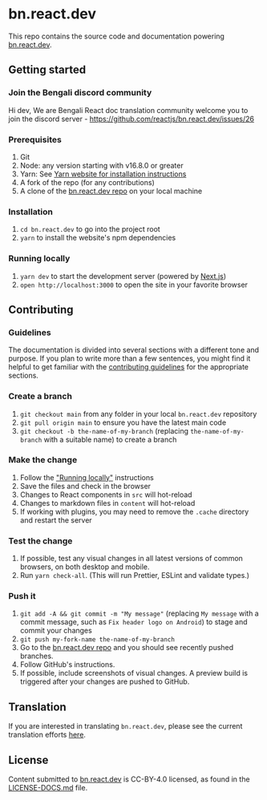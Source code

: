 # bn.react.dev

This repo contains the source code and documentation powering [bn.react.dev](https://bn.react.dev/).

## Getting started

### Join the Bengali discord community
Hi dev, We are Bengali React doc translation community welcome you to join the discord server - https://github.com/reactjs/bn.react.dev/issues/26

### Prerequisites

1. Git
1. Node: any version starting with v16.8.0 or greater
1. Yarn: See [Yarn website for installation instructions](https://yarnpkg.com/lang/en/docs/install/)
1. A fork of the repo (for any contributions)
1. A clone of the [bn.react.dev repo](https://github.com/reactjs/bn.react.dev) on your local machine

### Installation

1. `cd bn.react.dev` to go into the project root
3. `yarn` to install the website's npm dependencies

### Running locally

1. `yarn dev` to start the development server (powered by [Next.js](https://nextjs.org/))
1. `open http://localhost:3000` to open the site in your favorite browser

## Contributing

### Guidelines

The documentation is divided into several sections with a different tone and purpose. If you plan to write more than a few sentences, you might find it helpful to get familiar with the [contributing guidelines](https://github.com/reactjs/bn.react.dev/blob/main/CONTRIBUTING.md#guidelines-for-text) for the appropriate sections.

### Create a branch

1. `git checkout main` from any folder in your local `bn.react.dev` repository
1. `git pull origin main` to ensure you have the latest main code
1. `git checkout -b the-name-of-my-branch` (replacing `the-name-of-my-branch` with a suitable name) to create a branch

### Make the change

1. Follow the ["Running locally"](#running-locally) instructions
1. Save the files and check in the browser
  1. Changes to React components in `src` will hot-reload
  1. Changes to markdown files in `content` will hot-reload
  1. If working with plugins, you may need to remove the `.cache` directory and restart the server

### Test the change

1. If possible, test any visual changes in all latest versions of common browsers, on both desktop and mobile.
2. Run `yarn check-all`. (This will run Prettier, ESLint and validate types.)

### Push it

1. `git add -A && git commit -m "My message"` (replacing `My message` with a commit message, such as `Fix header logo on Android`) to stage and commit your changes
1. `git push my-fork-name the-name-of-my-branch`
1. Go to the [bn.react.dev repo](https://github.com/reactjs/bn.react.dev) and you should see recently pushed branches.
1. Follow GitHub's instructions.
1. If possible, include screenshots of visual changes. A preview build is triggered after your changes are pushed to GitHub.

## Translation

If you are interested in translating `bn.react.dev`, please see the current translation efforts [here](https://github.com/reactjs/bn.react.dev/issues/1).

## License
Content submitted to [bn.react.dev](https://bn.react.dev/) is CC-BY-4.0 licensed, as found in the [LICENSE-DOCS.md](https://github.com/reactjs/bn.react.dev/blob/main/LICENSE-DOCS.md) file.
